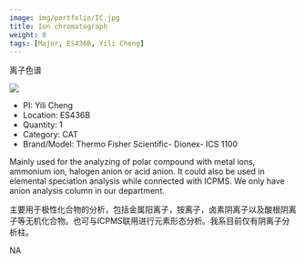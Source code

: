 ```yaml
---
image: img/portfolio/IC.jpg
title: Ion chromatograph
weight: 0
tags: [Major, ES436B, Yili Cheng]
---
```


离子色谱

<!--more-->

![](../../img/portfolio/IC.jpg)

- PI: Yili Cheng
- Location: ES436B
- Quantity: 1
- Category: CAT
- Brand/Model: Thermo Fisher Scientific- Dionex- ICS 1100

Mainly used for the analyzing of polar compound with metal ions, ammonium ion, halogen anion or acid anion. It could also be used in elemental speciation analysis while connected with ICPMS. We only have anion analysis column  in our department.

主要用于极性化合物的分析，包括金属阳离子，铵离子，卤素阴离子以及酸根阴离子等无机化合物。也可与ICPMS联用进行元素形态分析。我系目前仅有阴离子分析柱。

NA
